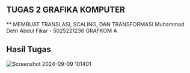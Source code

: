 ## TUGAS 2 GRAFIKA KOMPUTER
** MEMBUAT TRANSLASI, SCALING, DAN TRANSFORMASI
Muhammad Detri Abdul Fikar - 5025221236
GRAFKOM A
## Hasil Tugas
![Screenshot 2024-09-09 101401](https://github.com/user-attachments/assets/2add2695-0eb9-46aa-b0e6-bdd09cafe85e)
